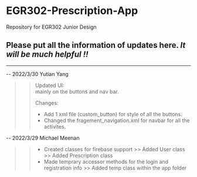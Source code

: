 # EGR302-Prescription-App
Repository for EGR302 Junior Design  

## Please put all the information of updates here. ***It will be much helpful !!***

-------------------------------------

-- 2022/3/30 Yutian Yang  

>>Updated UI:  
>>mainly on the buttons and nav bar.  
>>
>>Changes:  
>>* Add 1 xml file (custom_button) for style of all the buttons.  
>>* Changed the fragement_navigation.xml for navbar for all the activites.

-- 2022/3/29 Michael Meenan

>>* Created classes for firebase support
    >> Added User class
    >> Added Prescription class
>>* Made temprary accessor methods for the login and registration info
    >> Added temp class within the app folder
